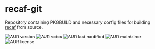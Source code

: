 # recaf-git

Repository containing PKGBUILD and necessary config files for building
[recaf](https://github.com/col-e/recaf) from source.

![AUR version](https://img.shields.io/aur/version/recaf-git)
![AUR votes](https://img.shields.io/aur/votes/recaf-git)
![AUR last modified](https://img.shields.io/aur/last-modified/recaf-git)
![AUR maintainer](https://img.shields.io/aur/maintainer/recaf-git)
![AUR license](https://img.shields.io/aur/license/recaf-git)